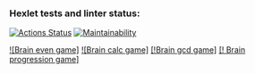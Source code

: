 ### Hexlet tests and linter status:
[![Actions Status](https://github.com/BaronDeFitenbah/frontend-project-44/workflows/hexlet-check/badge.svg)](https://github.com/BaronDeFitenbah/frontend-project-44/actions)
[![Maintainability](https://api.codeclimate.com/v1/badges/ec758f40e83a2e1edd15/maintainability)](https://codeclimate.com/github/BaronDeFitenbah/frontend-project-44/maintainability)

[![Brain even game]](https://asciinema.org/a/558120)
[![Brain calc game]](https://asciinema.org/a/558323)
[[!Brain gcd game]](https://asciinema.org/a/558342)
[[! Brain progression game]](https://asciinema.org/a/558345)
